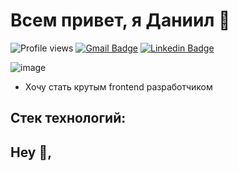 # Всем привет, я Даниил 🍕  

![Profile views](https://gpvc.arturio.dev/DanyKuzmenko)
[![Gmail Badge](https://img.shields.io/badge/-dankuzmenko02@yandex.ru-c14438?style=flat&logo=Gmail&logoColor=white&link=mailto:dankuzmenko02@yandex.ru)](mailto:dankuzmenko02@yandex.ru) 
[![Linkedin Badge](https://img.shields.io/badge/-https://www.linkedin.com/in/daniilkuzmenko-30a33822b/-0072b1?style=flat&logo=Linkedin&logoColor=white&link=https://www.linkedin.com/in/https://www.linkedin.com/in/daniilkuzmenko-30a33822b//)](https://www.linkedin.com/in/https://www.linkedin.com/in/daniilkuzmenko-30a33822b//) 

![image](https://img.shields.io/badge/LinkedIn-0077B5?style=for-the-badge&logo=linkedin&logoColor=white)

* Хочу стать крутым frontend разработчиком

## Стек технологий:  

## Hey 👋, 
